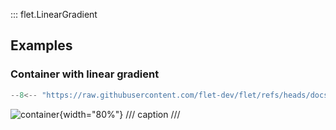 ::: flet.LinearGradient

## Examples

### Container with linear gradient

```python
--8<-- "https://raw.githubusercontent.com/flet-dev/flet/refs/heads/docs/fix-links/sdk/python/examples/controls/types/gradient/linear-gradient/container.py"
```

![container](https://raw.githubusercontent.com/flet-dev/flet/docs/fix-links/sdk/python/examples/controls/types/gradient/linear-gradient/media/container.png){width="80%"}
/// caption
///

